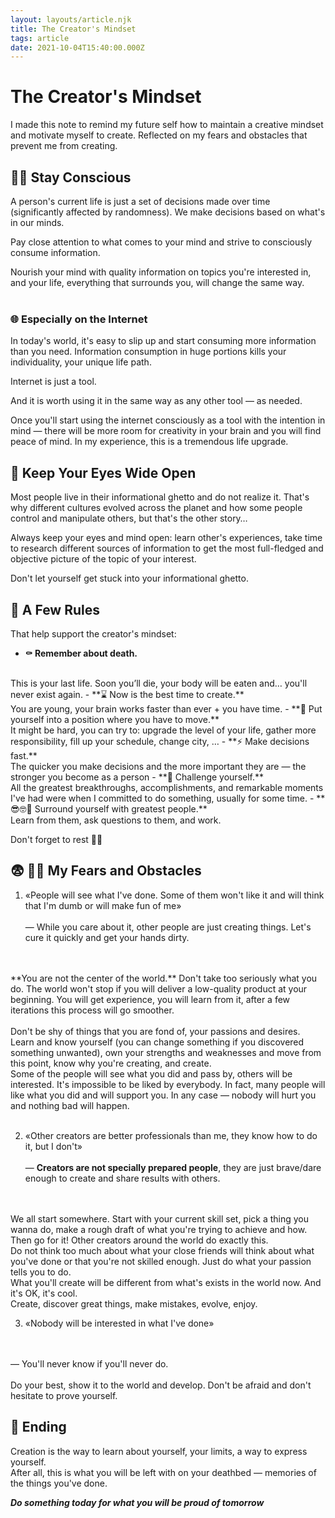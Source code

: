 ```yaml
---
layout: layouts/article.njk
title: The Creator's Mindset
tags: article
date: 2021-10-04T15:40:00.000Z
---
```


# The Creator's Mindset
I made this note to remind my future self how to maintain a creative mindset and motivate myself to create.
Reflected on my fears and obstacles that prevent me from creating.

## 👨‍🎨 Stay Conscious
A person's current life is just a set of decisions made over time (significantly affected by randomness).
We make decisions based on what's in our minds.

<p class="highlight">Pay close attention to what comes to your mind and strive to consciously consume information.</p>
Nourish your mind with quality information on topics you're interested in, and your life, everything that surrounds you, will change the same way.
<br>
<br>

### 🌐 Especially on the Internet
In today's world, it's easy to slip up and start consuming more information than you need.
Information consumption in huge portions kills your individuality, your unique life path.

<p class="highlight">Internet is just a tool.</p>

And it is worth using it in the same way as any other tool — as needed.

Once you'll start using the internet consciously as a tool with the intention in mind — there will be more room for creativity in your brain and you will find peace of mind.
In my experience, this is a tremendous life upgrade.

## 👀 Keep Your Eyes Wide Open
Most people live in their informational ghetto and do not realize it.
That's why different cultures evolved across the planet and how some people control and manipulate others, but that's the other story…

Always keep your eyes and mind open: learn other's experiences, take time to research different sources of information to get the most full-fledged and objective picture of the topic of your interest.

<p class="highlight">Don't let yourself get stuck into your informational ghetto.</p>

## 📜 A Few Rules
That help support the creator's mindset:

- **⚰️ Remember about death.**
<br>
This is your last life. Soon you’ll die, your body will be eaten and… you'll never exist again.
- **⌛ Now is the best time to create.**
<br>
You are young, your brain works faster than ever + you have time.
- **🌉 Put yourself into a position where you have to move.**
<br>
It might be hard, you can try to: upgrade the level of your life, gather more responsibility, fill up your schedule, change city, …
- **⚡️ Make decisions fast.**
<br>
The quicker you make decisions and the more important they are — the stronger you become as a person
- **💪 Challenge yourself.**
<br>
All the greatest breakthroughs, accomplishments, and remarkable moments I've had were when I committed to do something, usually for some time.
- **😎🤓🥸 Surround yourself with greatest people.**
<br>
Learn from them, ask questions to them, and work.

Don't forget to rest 🙌🏻

## 😨 😵‍💫 My Fears and Obstacles

1. «People will see what I've done. Some of them won't like it and will think that I'm dumb or will make fun of me»
<br><br>
— While you care about it, other people are just creating things. Let's cure it quickly and get your hands dirty.
<br>
<br>
**You are not the center of the world.** Don't take too seriously what you do. The world won't stop if you will deliver a low-quality product at your beginning. You will get experience, you will learn from it, after a few iterations this process will go smoother.
<br>
<br>
Don't be shy of things that you are fond of, your passions and desires. Learn and know yourself (you can change something if you discovered something unwanted), own your strengths and weaknesses and move from this point, know why you're creating, and create.
<br>
Some of the people will see what you did and pass by, others will be interested. It's impossible to be liked by everybody. In fact, many people will like what you did and will support you. In any case — nobody will hurt you and nothing bad will happen.
<br>
<br>

2. «Other creators are better professionals than me, they know how to do it, but I don't»
<br><br>
— **Creators are not specially prepared people**, they are just brave/dare enough to create and share results with others.
<br>
<br>
We all start somewhere. Start with your current skill set, pick a thing you wanna do, make a rough draft of what you're trying to achieve and how. Then go for it! Other creators around the world do exactly this.
<br>
Do not think too much about what your close friends will think about what you've done or that you're not skilled enough. Just do what your passion tells you to do.
<br>
What you'll create will be different from what's exists in the world now. And it's OK, it's cool.
<br>
Create, discover great things, make mistakes, evolve, enjoy.

3. «Nobody will be interested in what I've done»
<br>
<br>
— You'll never know if you'll never do.
<br>
<br>
Do your best, show it to the world and develop. Don't be afraid and don't hesitate to prove yourself.

## 🌌 Ending
Creation is the way to learn about yourself, your limits, a way to express yourself.
<br>
After all, this is what you will be left with on your deathbed — memories of the things you've done.

**_Do something today for what you will be proud of tomorrow_**
